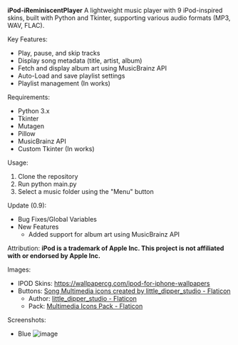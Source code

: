 **iPod-iReminiscentPlayer**
A lightweight music player with 9 iPod-inspired skins, built with Python and Tkinter, supporting various audio formats (MP3, WAV, FLAC).

Key Features:

- Play, pause, and skip tracks
- Display song metadata (title, artist, album)
- Fetch and display album art using MusicBrainz API
- Auto-Load and save playlist settings
- Playlist management (In works)

Requirements:

- Python 3.x
- Tkinter
- Mutagen
- Pillow
- MusicBrainz API
- Custom Tkinter (In works)

Usage:

1. Clone the repository
2. Run python main.py
3. Select a music folder using the "Menu" button

Update (0.9):
- Bug Fixes/Global Variables
- New Features
  - Added support for album art using MusicBrainz API

Attribution:
**iPod is a trademark of Apple Inc. This project is not affiliated with or endorsed by Apple Inc.**

Images:
- IPOD Skins: https://wallpapercg.com/ipod-for-iphone-wallpapers
- Buttons: <a href="https://www.flaticon.com/free-icons/next-song" title="next song icons">Song Multimedia icons created by little_dipper_studio - Flaticon</a>
  - Author: <a href="https://www.flaticon.com/authors/little-dipper-studio">little_dipper_studio - Flaticon</a>
  - Pack: <a href="https://www.flaticon.com/packs/media-player-buttons-13481041">Multimedia Icons Pack - Flaticon</a>

Screenshots:
- Blue
![image](https://github.com/user-attachments/assets/23ac3983-9fa5-45e7-88a3-ac5795d9e569)
